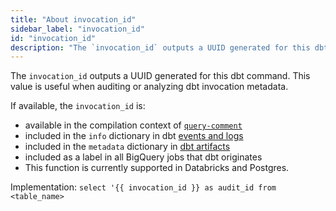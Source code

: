 ```yaml
---
title: "About invocation_id"
sidebar_label: "invocation_id"
id: "invocation_id"
description: "The `invocation_id` outputs a UUID generated for this dbt command."
---
```


The `invocation_id` outputs a UUID generated for this dbt command. This value is useful when auditing or analyzing dbt invocation metadata.

If available, the `invocation_id` is:
- available in the compilation context of [`query-comment`](/reference/project-configs/query-comment)
- included in the `info` dictionary in dbt [events and logs](/reference/events-logging#info)
- included in the `metadata` dictionary in [dbt artifacts](/reference/artifacts/dbt-artifacts#common-metadata)
- included as a label in all BigQuery jobs that dbt originates
- This function is currently supported in Databricks and Postgres. 

Implementation:
`select '{{ invocation_id }} as audit_id from <table_name>`

